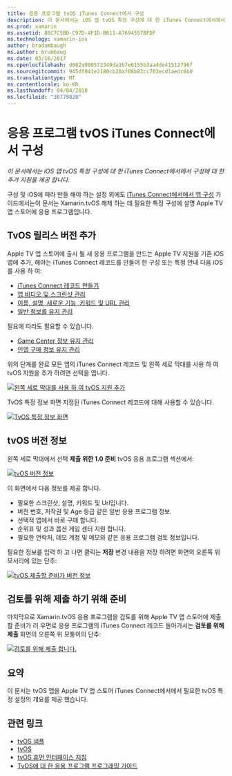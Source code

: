 ```yaml
---
title: 응용 프로그램 tvOS iTunes Connect에서 구성
description: 이 문서에서는 iOS 앱 tvOS 특정 구성에 대 한 iTunes Connect에서에서 구성에 대 한 추가 지침을 제공 합니다.
ms.prod: xamarin
ms.assetid: 86C7C5BD-C97D-4F1D-B611-A7694557BFDF
ms.technology: xamarin-ios
author: bradumbaugh
ms.author: brumbaug
ms.date: 03/16/2017
ms.openlocfilehash: d082a980572349da1b7e6155b3aa4de41512796f
ms.sourcegitcommit: 945df041e2180cb20af08b83cc703ecd1aedc6b0
ms.translationtype: MT
ms.contentlocale: ko-KR
ms.lasthandoff: 04/04/2018
ms.locfileid: "30779828"
---
```

# <a name="configure-your-tvos-app-in-itunes-connect"></a>응용 프로그램 tvOS iTunes Connect에서 구성

_이 문서에서는 iOS 앱 tvOS 특정 구성에 대 한 iTunes Connect에서에서 구성에 대 한 추가 지침을 제공 합니다._


구성 및 iOS에 따라 만들 해야 하는 설정 외에도 [iTunes Connect에서에서 앱 구성](~/ios/deploy-test/app-distribution/app-store-distribution/itunesconnect.md) 가이드에서는이 문서는 Xamarin.tvOS 해제 하는 데 필요한 특정 구성에 설명 Apple TV 앱 스토어에 응용 프로그램입니다.

<a name="Adding-a-tvOS-Release-Version" />

## <a name="adding-a-tvos-release-version"></a>TvOS 릴리스 버전 추가

Apple TV 앱 스토어에 출시 될 새 응용 프로그램을 만드는 Apple TV 지원을 기존 iOS 앱에 추가, 해야는 iTunes Connect 레코드를 만들어 한 구성 또는 특정 안내 다음 iOS를 사용 하 여:

- [iTunes Connect 레코드 만들기](~/ios/deploy-test/app-distribution/app-store-distribution/itunesconnect.md#creating)
- [앱 비디오 및 스크린샷 관리](~/ios/deploy-test/app-distribution/app-store-distribution/itunesconnect.md#managing)
- [이름, 설명, 새로운 기능, 키워드 및 URL 관리](~/ios/deploy-test/app-distribution/app-store-distribution/itunesconnect.md#metadata)
- [일반 정보를 유지 관리](~/ios/deploy-test/app-distribution/app-store-distribution/itunesconnect.md#general)

필요에 따라도 필요할 수 있습니다.

- [Game Center 정보 유지 관리](~/ios/deploy-test/app-distribution/app-store-distribution/itunesconnect.md#game-center)
- [인앱 구매 정보 유지 관리](~/ios/deploy-test/app-distribution/app-store-distribution/itunesconnect.md#iap)

위의 단계를 완료 모든 앱의 iTunes Connect 레코드 및 왼쪽 세로 막대를 사용 하 여 tvOS 지원을 추가 하려면 선택을 엽니다.

[![](itunes-connect-images/connect01.png "왼쪽 세로 막대를 사용 하 여 tvOS 지원 추가")](itunes-connect-images/connect01.png#lightbox)

TvOS 특정 정보 화면 지정된 iTunes Connect 레코드에 대해 사용할 수 있습니다.

[![](itunes-connect-images/connect02.png "TvOS 특정 정보 화면")](itunes-connect-images/connect02.png#lightbox)

<a name="tvOS-Version-Information" />

## <a name="tvos-version-information"></a>tvOS 버전 정보

왼쪽 세로 막대에서 선택 **제출 위한 1.0 준비** tvOS 응용 프로그램 섹션에서:

[![](itunes-connect-images/connect03.png "tvOS 버전 정보")](itunes-connect-images/connect03.png#lightbox)

이 화면에서 다음 정보를 제공 합니다.

- 필요한 스크린샷, 설명, 키워드 및 Url입니다.
- 버전 번호, 저작권 및 Age 등급 같은 일반 응용 프로그램 정보.
- 선택적 앱에서 바로 구매 합니다.
- 순위표 및 성과 옵션 게임 센터 지원 합니다.
- 필요한 연락처, 데모 계정 및 메모와 같은 응용 프로그램 검토 정보입니다.

필요한 정보를 입력 하 고 나면 클릭는 **저장** 변경 내용을 저장 하려면 화면의 오른쪽 위 모서리에 있는 단추:

[![](itunes-connect-images/connect04.png "tvOS 제출할 준비가 버전 정보")](itunes-connect-images/connect04.png#lightbox)

<a name="Submitting-for-Review" />

## <a name="preparing-to-submit-for-review"></a>검토를 위해 제출 하기 위해 준비

마지막으로 Xamarin.tvOS 응용 프로그램을 검토를 위해 Apple TV 앱 스토어에 제출할 준비가 러 우면로 응용 프로그램의 iTunes Connect 레코드 돌아가서는 **검토를 위해 제출** 화면의 오른쪽 위 모퉁이의 단추:

[![](itunes-connect-images/connect05.png "검토를 위해 제출 합니다.")](itunes-connect-images/connect05.png#lightbox)

<a name="Summary" />

## <a name="summary"></a>요약

이 문서는 tvOS 앱을 Apple TV 앱 스토어 iTunes Connect에서에서 필요한 tvOS 특정 설정의 개요를 제공 했습니다.



## <a name="related-links"></a>관련 링크

- [tvOS 샘플](https://developer.xamarin.com/samples/tvos/all/)
- [tvOS](https://developer.apple.com/tvos/)
- [tvOS 휴먼 인터페이스 지침](https://developer.apple.com/tvos/human-interface-guidelines/)
- [TvOS에 대 한 응용 프로그램 프로그래밍 가이드](https://developer.apple.com/library/prerelease/tvos/documentation/General/Conceptual/AppleTV_PG/)
